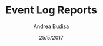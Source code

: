 ---
title: Event Log Reports
description: Learn how to use SysKit Monitor to track all user activities performed on the file system.
author: Andrea Budisa
date: 25/5/2017
---
